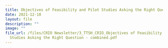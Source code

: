 ```yaml
---
title: Objectives of Feasibility and Pilot Studies Asking the Right Question
date: 2021-12-10
layout: file
description: ""
image: ""
file_url: /files/CRIO Newsletter/3_TTSH_CRIO_Objectives of Feasibility and Pilot
  Studies Asking the Right Question - combined.pdf
---
```

